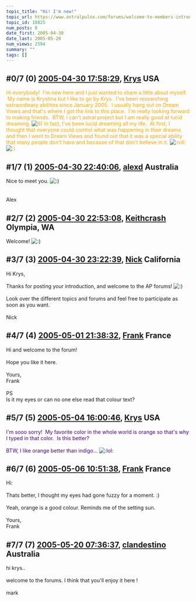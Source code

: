 ```yaml
---
topic_title: "Hi! I'm new!"
topic_url: https://www.astralpulse.com/forums/welcome-to-members-introductions!/hi%21-i-m-new%21
topic_id: 18825
num_posts: 8
date_first: 2005-04-30
date_last: 2005-05-20
num_views: 2594
summary: ""
tags: []
---
```


## \#0/7 (0) [2005-04-30 17:58:29](https://www.astralpulse.com/forums/index.php?msg=162529), [Krys](https://www.astralpulse.com/forums/profile/?u=8890) USA ##
<section>
<span class="bbc_color" style="color: orange;">
 Hi everybody!  I'm new here and I just wanted to share a little about myself.  My name is Krystina but I like to go by Krys.  I've been researching extraordinary abilities since January 2005.  I usually hang out on Dream Views and that's where I got the link to this place.  I'm really looking forward to making friends.  BTW, I can't astral project but I am really good at lucid dreaming.
 <img alt="8)" class="smiley" src="https://www.astralpulse.com/forums/Smileys/fugue/cool.png" title="Cool"/>
 In fact, I've been lucid dreaming all my life.  At first, I thought that everyone could control what was happening in their dreams and then I went to Dream Views and found out that it was a special ability that many people don't have and because of that don't believe in it.
 <img alt=":roll:" class="smiley" src="https://www.astralpulse.com/forums/Smileys/fugue/rolleyes.png" title="Roll Eyes"/>
 <img alt=":)" class="smiley" src="https://www.astralpulse.com/forums/Smileys/fugue/smiley.png" title="Smiley"/>
</span>
</section>

## \#1/7 (1) [2005-04-30 22:40:06](https://www.astralpulse.com/forums/index.php?msg=162568), [alexd](https://www.astralpulse.com/forums/profile/?u=4455) Australia ##
<section>
Nice to meet you.
<img alt=":)" class="smiley" src="https://www.astralpulse.com/forums/Smileys/fugue/smiley.png" title="Smiley"/>
<br>
<br>
<br>
Alex
</section>

## \#2/7 (2) [2005-04-30 22:53:08](https://www.astralpulse.com/forums/index.php?msg=162570), [Keithcrash](https://www.astralpulse.com/forums/profile/?u=8956) Olympia, WA ##
<section>
Welcome!
<img alt=":)" class="smiley" src="https://www.astralpulse.com/forums/Smileys/fugue/smiley.png" title="Smiley"/>
</section>

## \#3/7 (3) [2005-04-30 23:22:39](https://www.astralpulse.com/forums/index.php?msg=162575), [Nick](https://www.astralpulse.com/forums/profile/?u=2080) California ##
<section>
Hi Krys,
<br>
<br>
Thanks for posting your introduction, and welcome to the AP forums!
<img alt=":)" class="smiley" src="https://www.astralpulse.com/forums/Smileys/fugue/smiley.png" title="Smiley"/>
<br>
<br>
Look over the different topics and forums and feel free to participate as soon as you want.
<br>
<br>
Nick
</section>

## \#4/7 (4) [2005-05-01 21:38:32](https://www.astralpulse.com/forums/index.php?msg=162737), [Frank](https://www.astralpulse.com/forums/profile/?u=359) France ##
<section>
Hi and welcome to the forum!
<br>
<br>
Hope you like it here.
<br>
<br>
Yours,
<br>
Frank
<br>
<br>
PS
<br>
Is it my eyes or can no one else read that colour text?
</section>

## \#5/7 (5) [2005-05-04 16:00:46](https://www.astralpulse.com/forums/index.php?msg=163182), [Krys](https://www.astralpulse.com/forums/profile/?u=8890) USA ##
<section>
<span class="bbc_color" style="color: indigo;">
 I'm sooo sorry!  My favorite color in the whole world is orange so that's why I typed in that color.  Is this better?
 <br>
 <br>
 BTW, I like orange better than indigo...
 <img alt=":lol:" class="smiley" src="https://www.astralpulse.com/forums/Smileys/fugue/cheesy.png" title="Cheesy"/>
</span>
</section>

## \#6/7 (6) [2005-05-06 10:51:38](https://www.astralpulse.com/forums/index.php?msg=163419), [Frank](https://www.astralpulse.com/forums/profile/?u=359) France ##
<section>
Hi:
<br>
<br>
Thats better, I thought my eyes had gone fuzzy for a moment. :)
<br>
<br>
Yeah, orange is a good colour. Reminds me of the setting sun.
<br>
<br>
Yours,
<br>
Frank
</section>

## \#7/7 (7) [2005-05-20 07:36:37](https://www.astralpulse.com/forums/index.php?msg=163508), [clandestino](https://www.astralpulse.com/forums/profile/?u=691) Australia ##
<section>
hi krys..
<br>
<br>
welcome to the forums. I think that you'll enjoy it here !
<br>
<br>
mark
</section>